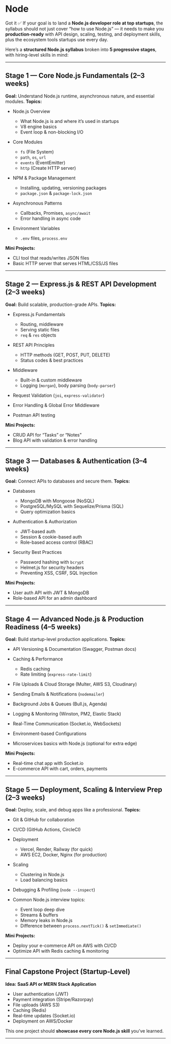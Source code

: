 # Node
Got it ✅
If your goal is to land a **Node.js developer role at top startups**, the syllabus should not just cover “how to use Node.js” — it needs to make you **production-ready** with API design, scaling, testing, and deployment skills, plus the ecosystem tools startups use every day.

Here’s a **structured Node.js syllabus** broken into **5 progressive stages**, with hiring-level skills in mind:

---

## **Stage 1 — Core Node.js Fundamentals (2–3 weeks)**

**Goal:** Understand Node.js runtime, asynchronous nature, and essential modules.
**Topics:**

* Node.js Overview

  * What Node.js is and where it’s used in startups
  * V8 engine basics
  * Event loop & non-blocking I/O
* Core Modules

  * `fs` (File System)
  * `path`, `os`, `url`
  * `events` (EventEmitter)
  * `http` (Create HTTP server)
* NPM & Package Management

  * Installing, updating, versioning packages
  * `package.json` & `package-lock.json`
* Asynchronous Patterns

  * Callbacks, Promises, `async/await`
  * Error handling in async code
* Environment Variables

  * `.env` files, `process.env`

**Mini Projects:**

* CLI tool that reads/writes JSON files
* Basic HTTP server that serves HTML/CSS/JS files

---

## **Stage 2 — Express.js & REST API Development (2–3 weeks)**

**Goal:** Build scalable, production-grade APIs.
**Topics:**

* Express.js Fundamentals

  * Routing, middleware
  * Serving static files
  * `req` & `res` objects
* REST API Principles

  * HTTP methods (GET, POST, PUT, DELETE)
  * Status codes & best practices
* Middleware

  * Built-in & custom middleware
  * Logging (`morgan`), body parsing (`body-parser`)
* Request Validation (`joi`, `express-validator`)
* Error Handling & Global Error Middleware
* Postman API testing

**Mini Projects:**

* CRUD API for “Tasks” or “Notes”
* Blog API with validation & error handling

---

## **Stage 3 — Databases & Authentication (3–4 weeks)**

**Goal:** Connect APIs to databases and secure them.
**Topics:**

* Databases

  * MongoDB with Mongoose (NoSQL)
  * PostgreSQL/MySQL with Sequelize/Prisma (SQL)
  * Query optimization basics
* Authentication & Authorization

  * JWT-based auth
  * Session & cookie-based auth
  * Role-based access control (RBAC)
* Security Best Practices

  * Password hashing with `bcrypt`
  * Helmet.js for security headers
  * Preventing XSS, CSRF, SQL Injection

**Mini Projects:**

* User auth API with JWT & MongoDB
* Role-based API for an admin dashboard

---

## **Stage 4 — Advanced Node.js & Production Readiness (4–5 weeks)**

**Goal:** Build startup-level production applications.
**Topics:**

* API Versioning & Documentation (Swagger, Postman docs)
* Caching & Performance

  * Redis caching
  * Rate limiting (`express-rate-limit`)
* File Uploads & Cloud Storage (Multer, AWS S3, Cloudinary)
* Sending Emails & Notifications (`nodemailer`)
* Background Jobs & Queues (Bull.js, Agenda)
* Logging & Monitoring (Winston, PM2, Elastic Stack)
* Real-Time Communication (Socket.io, WebSockets)
* Environment-based Configurations
* Microservices basics with Node.js (optional for extra edge)

**Mini Projects:**

* Real-time chat app with Socket.io
* E-commerce API with cart, orders, payments

---

## **Stage 5 — Deployment, Scaling & Interview Prep (2–3 weeks)**

**Goal:** Deploy, scale, and debug apps like a professional.
**Topics:**

* Git & GitHub for collaboration
* CI/CD (GitHub Actions, CircleCI)
* Deployment

  * Vercel, Render, Railway (for quick)
  * AWS EC2, Docker, Nginx (for production)
* Scaling

  * Clustering in Node.js
  * Load balancing basics
* Debugging & Profiling (`node --inspect`)
* Common Node.js interview topics:

  * Event loop deep dive
  * Streams & buffers
  * Memory leaks in Node.js
  * Difference between `process.nextTick()` & `setImmediate()`

**Mini Projects:**

* Deploy your e-commerce API on AWS with CI/CD
* Optimize API with Redis caching & monitoring

---

## **Final Capstone Project (Startup-Level)**

**Idea:** **SaaS API or MERN Stack Application**

* User authentication (JWT)
* Payment integration (Stripe/Razorpay)
* File uploads (AWS S3)
* Caching (Redis)
* Real-time updates (Socket.io)
* Deployment on AWS/Docker

This one project should **showcase every core Node.js skill** you’ve learned.

---


